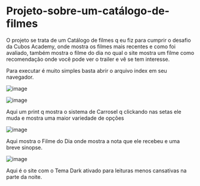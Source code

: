 # Projeto-sobre-um-catálogo-de-filmes

O projeto se trata de um Catálogo de filmes q eu fiz para cumprir o desafio da Cubos Academy, onde mostra os filmes mais recentes e como foi avaliado, também mostra o filme do dia no qual o site mostra um filme como recomendação onde você pode ver o trailer e vê se tem interesse.

Para executar é muito simples basta abrir o arquivo index em seu navegador.

![image](https://user-images.githubusercontent.com/74202704/223879365-21fdfa67-dec3-41fb-9456-741d7c65244d.png)

![image](https://user-images.githubusercontent.com/74202704/223879555-3852c863-3bc2-4591-9f02-0e9bf83ae306.png)

Aqui um print q mostra o sistema de Carrosel q clickando nas setas ele muda e mostra uma maior variedade de opções 

![image](https://user-images.githubusercontent.com/74202704/223879644-0cb10b81-379b-49b9-868c-df115388431e.png)

Aqui mostra o Filme do Dia onde mostra a nota que ele recebeu e uma breve sinopse.

![image](https://user-images.githubusercontent.com/74202704/223879824-0c11f898-fafc-4792-93ae-6eed111b2723.png)

Aqui é o site com o Tema Dark ativado para leituras menos cansativas na parte da noite.
